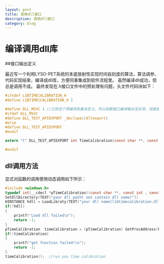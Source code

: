 ```yaml
---
layout: post
title: 调用dll接口
description: 调用dll接口
category: blog
---
```


# 编译调用dll库 #

##接口输出定义

最近写一个利用LYSO-PET系统的本底放射性实现时间自刻度的算法，算法调参、代码实现结束，编译成dll库，方便同事集成到软件流程里。
虽然编译dll成功，但总是调用不成。
最终发现在.h接口文件中的预处理有问题，头文件代码块如下：
```c
#ifndef LIBTIMECALIBRATION_H
#define LIBTIMECCALIBRATION_H 1

#define DLL_MSVC 1 //之前这个预编译变量未定义，所以函数接口编译输出没实现，但是能生成dll
#ifdef DLL_MSVC
#define DLL_TEST_APIEXPORT _declspec(dllexport)
#else
#define DLL_TEST_APIEXPORT 
#endif

extern "C" DLL_TEST_APIEXPORT int TimeCalibration(const char **, const int , const char *, const char *, int );

#endif
```

## dll调用方法
显式对函数的调用使用动态调用如下所示：

```c
#include <windows.h>
typedef int(__cdecl *pTimeCalibration)(const char **, const int , const char *, const char *, int)
SetDllDirectory(TEXT("your dll path( not contain dll name)"))
HINSTANCE hdll = LoadLibraty(TEXT("your dll name(libtimecalibration.dll)"))
if(!hdll)
{
    printf("Load dll failed\n");
    return -1;
}
pTimeCalibration  timeCalibration = (pTimeCalibration) GetProcAddress(hdll,"TimeCalibration");
if(!timeCalibration)
{
    printf("get function failed!\n");
    return -1;
}
timeCalibration();  //run you time calibration 

```


